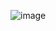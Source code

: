 ![image](https://user-images.githubusercontent.com/93528293/231525588-cdaf1499-9b76-44ab-a82d-e948d5dbdc1c.png)
